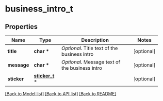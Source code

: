 # business_intro_t

## Properties
Name | Type | Description | Notes
------------ | ------------- | ------------- | -------------
**title** | **char \*** | *Optional*. Title text of the business intro | [optional] 
**message** | **char \*** | *Optional*. Message text of the business intro | [optional] 
**sticker** | [**sticker_t**](sticker.md) \* |  | [optional] 

[[Back to Model list]](../README.md#documentation-for-models) [[Back to API list]](../README.md#documentation-for-api-endpoints) [[Back to README]](../README.md)


